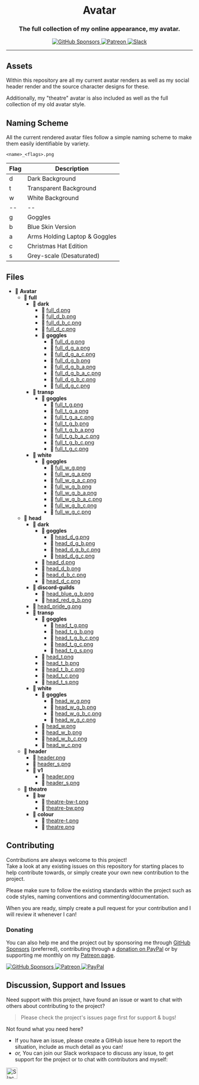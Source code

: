 <!-- Source: https://github.com/MattIPv4/template/blob/master/README.md -->

<!-- Title -->
<h1 align="center" id="Avatar">
    Avatar
</h1>

<!-- Tag line -->
<h3 align="center">The full collection of my online appearance, my avatar.</h3>

<!-- Badges -->
<p align="center">
    <a href="https://github.com/users/MattIPv4/sponsorship" target="_blank">
        <img src="https://img.shields.io/badge/GitHub%20Sponsors-MattIPv4-blue.svg?style=flat-square" alt="GitHub Sponsors"/>
    </a>
    <a href="http://patreon.mattcowley.co.uk/" target="_blank">
        <img src="https://img.shields.io/badge/Patreon-IPv4-blue.svg?style=flat-square" alt="Patreon"/>
    </a>
    <a href="http://slack.mattcowley.co.uk/" target="_blank">
        <img src="https://img.shields.io/badge/Slack-MattIPv4-blue.svg?style=flat-square" alt="Slack"/>
    </a>
</p>

----

<!-- Content -->
## Assets

Within this repository are all my current avatar renders as well as my social header render and the source character designs for these.

Additionally, my "theatre" avatar is also included as well as the full collection of my old avatar style.

## Naming Scheme

All the current rendered avatar files follow a simple naming scheme to make them easily identifiable by variety.

`<name>_<flags>.png`

| Flag | Description |
|------|-------------|
| d | Dark Background |
| t | Transparent Background |
| w | White Background |
| -- | -- |
| g | Goggles |
| b | Blue Skin Version |
| a | Arms Holding Laptop & Goggles |
| c | Christmas Hat Edition |
| s | Grey-scale (Desaturated) |

## Files

<!-- Generated with https://github.com/michalbe/md-file-tree -->

- 📂 __Avatar__
   - 📂 __full__
     - 📂 __dark__
       - 📄 [full\_d.png](full/dark/full_d.png)
       - 📄 [full\_d\_b.png](full/dark/full_d_b.png)
       - 📄 [full\_d\_b\_c.png](full/dark/full_d_b_c.png)
       - 📄 [full\_d\_c.png](full/dark/full_d_c.png)
       - 📂 __goggles__
         - 📄 [full\_d\_g.png](full/dark/goggles/full_d_g.png)
         - 📄 [full\_d\_g\_a.png](full/dark/goggles/full_d_g_a.png)
         - 📄 [full\_d\_g\_a\_c.png](full/dark/goggles/full_d_g_a_c.png)
         - 📄 [full\_d\_g\_b.png](full/dark/goggles/full_d_g_b.png)
         - 📄 [full\_d\_g\_b\_a.png](full/dark/goggles/full_d_g_b_a.png)
         - 📄 [full\_d\_g\_b\_a\_c.png](full/dark/goggles/full_d_g_b_a_c.png)
         - 📄 [full\_d\_g\_b\_c.png](full/dark/goggles/full_d_g_b_c.png)
         - 📄 [full\_d\_g\_c.png](full/dark/goggles/full_d_g_c.png)
     - 📂 __transp__
       - 📂 __goggles__
         - 📄 [full\_t\_g.png](full/transp/goggles/full_t_g.png)
         - 📄 [full\_t\_g\_a.png](full/transp/goggles/full_t_g_a.png)
         - 📄 [full\_t\_g\_a\_c.png](full/transp/goggles/full_t_g_a_c.png)
         - 📄 [full\_t\_g\_b.png](full/transp/goggles/full_t_g_b.png)
         - 📄 [full\_t\_g\_b\_a.png](full/transp/goggles/full_t_g_b_a.png)
         - 📄 [full\_t\_g\_b\_a\_c.png](full/transp/goggles/full_t_g_b_a_c.png)
         - 📄 [full\_t\_g\_b\_c.png](full/transp/goggles/full_t_g_b_c.png)
         - 📄 [full\_t\_g\_c.png](full/transp/goggles/full_t_g_c.png)
     - 📂 __white__
       - 📂 __goggles__
         - 📄 [full\_w\_g.png](full/white/goggles/full_w_g.png)
         - 📄 [full\_w\_g\_a.png](full/white/goggles/full_w_g_a.png)
         - 📄 [full\_w\_g\_a\_c.png](full/white/goggles/full_w_g_a_c.png)
         - 📄 [full\_w\_g\_b.png](full/white/goggles/full_w_g_b.png)
         - 📄 [full\_w\_g\_b\_a.png](full/white/goggles/full_w_g_b_a.png)
         - 📄 [full\_w\_g\_b\_a\_c.png](full/white/goggles/full_w_g_b_a_c.png)
         - 📄 [full\_w\_g\_b\_c.png](full/white/goggles/full_w_g_b_c.png)
         - 📄 [full\_w\_g\_c.png](full/white/goggles/full_w_g_c.png)
   - 📂 __head__
     - 📂 __dark__
       - 📂 __goggles__
         - 📄 [head\_d\_g.png](head/dark/goggles/head_d_g.png)
         - 📄 [head\_d\_g\_b.png](head/dark/goggles/head_d_g_b.png)
         - 📄 [head\_d\_g\_b\_c.png](head/dark/goggles/head_d_g_b_c.png)
         - 📄 [head\_d\_g\_c.png](head/dark/goggles/head_d_g_c.png)
       - 📄 [head\_d.png](head/dark/head_d.png)
       - 📄 [head\_d\_b.png](head/dark/head_d_b.png)
       - 📄 [head\_d\_b\_c.png](head/dark/head_d_b_c.png)
       - 📄 [head\_d\_c.png](head/dark/head_d_c.png)
     - 📂 __discord\-guilds__
       - 📄 [head\_blue\_g\_b.png](head/discord-guilds/head_blue_g_b.png)
       - 📄 [head\_red\_g\_b.png](head/discord-guilds/head_red_g_b.png)
     - 📄 [head\_pride\_g.png](head/head_pride_g.png)
     - 📂 __transp__
       - 📂 __goggles__
         - 📄 [head\_t\_g.png](head/transp/goggles/head_t_g.png)
         - 📄 [head\_t\_g\_b.png](head/transp/goggles/head_t_g_b.png)
         - 📄 [head\_t\_g\_b\_c.png](head/transp/goggles/head_t_g_b_c.png)
         - 📄 [head\_t\_g\_c.png](head/transp/goggles/head_t_g_c.png)
         - 📄 [head\_t\_g\_s.png](head/transp/goggles/head_t_g_s.png)
       - 📄 [head\_t.png](head/transp/head_t.png)
       - 📄 [head\_t\_b.png](head/transp/head_t_b.png)
       - 📄 [head\_t\_b\_c.png](head/transp/head_t_b_c.png)
       - 📄 [head\_t\_c.png](head/transp/head_t_c.png)
       - 📄 [head\_t\_s.png](head/transp/head_t_s.png)
     - 📂 __white__
       - 📂 __goggles__
         - 📄 [head\_w\_g.png](head/white/goggles/head_w_g.png)
         - 📄 [head\_w\_g\_b.png](head/white/goggles/head_w_g_b.png)
         - 📄 [head\_w\_g\_b\_c.png](head/white/goggles/head_w_g_b_c.png)
         - 📄 [head\_w\_g\_c.png](head/white/goggles/head_w_g_c.png)
       - 📄 [head\_w.png](head/white/head_w.png)
       - 📄 [head\_w\_b.png](head/white/head_w_b.png)
       - 📄 [head\_w\_b\_c.png](head/white/head_w_b_c.png)
       - 📄 [head\_w\_c.png](head/white/head_w_c.png)
   - 📂 __header__
     - 📄 [header.png](header/header.png)
     - 📄 [header\_s.png](header/header_s.png)
     - 📂 __v1__
       - 📄 [header.png](header/v1/header.png)
       - 📄 [header\_s.png](header/v1/header_s.png)
   - 📂 __theatre__
     - 📂 __bw__
       - 📄 [theatre\-bw\-t.png](theatre/bw/theatre-bw-t.png)
       - 📄 [theatre\-bw.png](theatre/bw/theatre-bw.png)
     - 📂 __colour__
       - 📄 [theatre\-t.png](theatre/colour/theatre-t.png)
       - 📄 [theatre.png](theatre/colour/theatre.png)

<!-- Contributing -->
## Contributing

Contributions are always welcome to this project!\
Take a look at any existing issues on this repository for starting places to help contribute towards, or simply create your own new contribution to the project.

Please make sure to follow the existing standards within the project such as code styles, naming conventions and commenting/documentation.

When you are ready, simply create a pull request for your contribution and I will review it whenever I can!

### Donating

You can also help me and the project out by sponsoring me through [GitHub Sponsors](https://github.com/users/MattIPv4/sponsorship) (preferred), contributing through a [donation on PayPal](http://paypal.mattcowley.co.uk/) or by supporting me monthly on my [Patreon page](http://patreon.mattcowley.co.uk/).
<p>
    <a href="https://github.com/users/MattIPv4/sponsorship" target="_blank">
        <img src="https://img.shields.io/badge/GitHub%20Sponsors-MattIPv4-blue.svg?logo=github&logoColor=FFF&style=flat-square" alt="GitHub Sponsors"/>
    </a>
    <a href="http://patreon.mattcowley.co.uk/" target="_blank">
        <img src="https://img.shields.io/badge/Patreon-IPv4-blue.svg?logo=patreon&logoColor=F96854&style=flat-square" alt="Patreon"/>
    </a>
    <a href="http://paypal.mattcowley.co.uk/" target="_blank">
        <img src="https://img.shields.io/badge/PayPal-Matt%20(IPv4)%20Cowley-blue.svg?logo=paypal&logoColor=00457C&style=flat-square" alt="PayPal"/>
    </a>
</p>

<!-- Discussion & Support -->
## Discussion, Support and Issues

Need support with this project, have found an issue or want to chat with others about contributing to the project?
> Please check the project's issues page first for support & bugs!

Not found what you need here?

* If you have an issue, please create a GitHub issue here to report the situation, include as much detail as you can!
* _or,_ You can join our Slack workspace to discuss any issue, to get support for the project or to chat with contributors and myself:

<a href="http://slack.mattcowley.co.uk/" target="_blank">
    <img src="https://img.shields.io/badge/Slack-MattIPv4-blue.svg?logo=slack&logoColor=blue&style=flat-square" alt="Slack" height="30">
</a>
